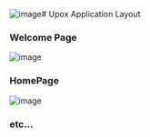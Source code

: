 ![image](https://github.com/user-attachments/assets/bbef6442-4249-4def-91a1-d75f6ddd5457)# Upox Application Layout 
### Welcome Page
![image](https://github.com/user-attachments/assets/663b9582-be8a-4d75-b1f4-b0f8fd754f63)

### HomePage 
![image](https://github.com/user-attachments/assets/d3c7d564-cab4-49bc-b6ba-6dae574edb21)

### etc...


